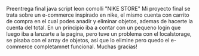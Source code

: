 Preentrega final java script leon comolli
"NIKE STORE"
Mi proyecto final se trata sobre un e-commerce inspirado en nike, el mismo cuenta con carrito de compra en el cual podes anadir y eliminar objetos, ademas de hacerte la cuenta del total.
En un principio iba a contar con un pequeno login que luego iba a lanzarte a la pagina, pero tuve un problema con el localstorage, se pisaba con el array de objetos, asi que lo elimine pero quedo el e-commerce completamnet funcional.
Muchas gracias!
